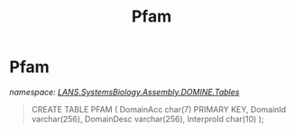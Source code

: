 ﻿---
title: Pfam
---

# Pfam
_namespace: [LANS.SystemsBiology.Assembly.DOMINE.Tables](N-LANS.SystemsBiology.Assembly.DOMINE.Tables.html)_



> 
>  CREATE TABLE PFAM
>  (
>  DomainAcc char(7) PRIMARY KEY,
>  DomainId varchar(256),
>  DomainDesc varchar(256),
>  InterproId char(10)
>  );
>  




